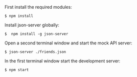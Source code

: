 First install the required modules:

    $ npm install

Install json-server globally:

    $  npm install -g json-server

Open a second terminal window and start the mock API server:

    $ json-server ./friends.json

In the first terminal window start the development server:

    $ npm start
